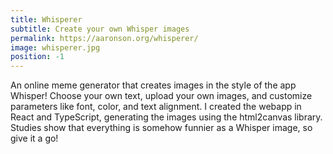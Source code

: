 ```yaml
---
title: Whisperer
subtitle: Create your own Whisper images
permalink: https://aaronson.org/whisperer/
image: whisperer.jpg
position: -1
---
```


An online meme generator that creates images in the style of the app Whisper! Choose your own text, upload your own images, and customize parameters like font, color, and text alignment. I created the webapp in React and TypeScript, generating the images using the html2canvas library. Studies show that everything is somehow funnier as a Whisper image, so give it a go!